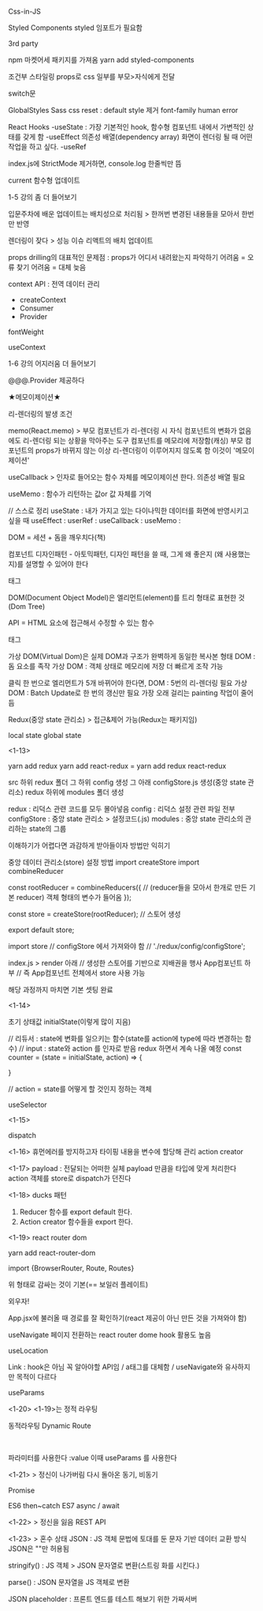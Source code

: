 Css-in-JS

Styled Components
styled 임포트가 필요함

3rd party

npm 마켓어세 패키지를 가져옴
yarn add styled-components

<!-- jsx 파일 기본 코드 생성 명령어
rfce -->

조건부 스타일링
props로 css 일부를 부모>자식에게 전달

switch문

GlobalStyles
Sass
css reset : default style 제거
font-family
human error

<!-- <span>태그 -->

React Hooks
-useState : 가장 기본적인 hook, 함수형 컴포넌트 내에서 가변적인 상태를 갖게 함
-useEffect
의존성 배열(dependency array)
화면이 렌더링 될 때 어떤 작업을 하고 싶다.
-useRef

index.js에 StrictMode 제거하면,
console.log 한줄씩만 뜸

current
함수형 업데이트

1-5 강의 좀 더 들어보기

입문주차에 배운 업데이트는 배치성으로 처리됨 > 한꺼번 변경된 내용들을 모아서 한번만 반영

렌더링이 잦다 > 성능 이슈
리액트의 배치 업데이트

props drilling의 대표적인 문제점 : props가 어디서 내려왔는지 파악하기 어려움 = 오류 찾기 어려움 = 대체 늦음

context API : 전역 데이터 관리

- createContext
- Consumer
- Provider

fontWeight

useContext

1-6 강의 어지러움 더 들어보기

@@@.Provider 제공하다

★메모이제이션★

리-렌더링의 발생 조건

memo(React.memo) > 부모 컴포넌트가 리-렌더링 시 자식 컴포넌트의 변화가 없음에도 리-렌더링 되는 상황을 막아주는 도구
컴포넌트를 메모리에 저장함(캐싱) 부모 컴포넌트의 props가 바뀌지 않는 이상 리-렌더링이 이루어지지 않도록 함 이것이 '메모이제이션'

useCallback > 인자로 들어오는 함수 자체를 메모이제이션 한다. 의존성 배열 필요

useMemo : 함수가 리턴하는 값or 값 자체를 기억

// 스스로 정리
useState : 내가 가지고 있는 다이나믹한 데이터를 화면에 반영시키고 싶을 때
useEffect :
userRef :
useCallback :
useMemo :

DOM = 세션 + 돔을 깨우치다(책)

컴포넌트 디자인패턴 - 아토믹패턴, 디자인 패턴을 쓸 때,
그게 왜 좋은지 (왜 사용했는지)를 설명할 수 있어야 한다

<nav> 태그

DOM(Document Object Model)은 엘리먼트(element)를 트리 형태로 표현한 것(Dom Tree)

API = HTML 요소에 접근해서 수정할 수 있는 함수

<form> 태그

가상 DOM(Virtual Dom)은 실제 DOM과 구조가 완벽하게 동일한 복사본 형태
DOM : 돔 요소를 족작
가상 DOM : 객체 상태로 메모리에 저장 더 빠르게 조작 가능

클릭 한 번으로 엘리먼트가 5개 바뀌어야 한다면,
DOM : 5번의 리-렌더링 필요
가상DOM : Batch Update로 한 번의 갱신만 필요
가장 오래 걸리는 painting 작업이 줄어듬

Redux(중앙 state 관리소) > 접근&제어 가능(Redux는 패키지임)

local state
global state

<1-13>

yarn add redux
yarn add react-redux
= yarn add redux react-redux

src 하위 redux 폴더 그 하위 config 생성 그 아래 configStore.js 생성(중앙 state 관리소)
redux 하위에 modules 폴더 생성

redux : 리덕스 관련 코드를 모두 몰아넣음
config : 리덕스 설정 관련 파일 전부
configStore : 중앙 state 관리소 > 설정코드(.js)
modules : 중앙 state 관리소의 관리하는 state의 그룹

이해하기가 어렵다면 과감하게 받아들이자 방법만 익히기

중앙 데이터 관리소(store) 설정 방법
import createStore
import combineReducer

const rootReducer = combineReducers({
// (reducer들을 모아서 한개로 만든 기본 reducer)
객체 형태의 변수가 들어옴
});

const store = createStore(rootReducer);
// 스토어 생성

export default store;

import store
// configStore 에서 가져와야 함
// './redux/config/configStore';

index.js > render 아래
<Provider store={store}>
<App />
<Provider>
// 생성한 스토어를 기반으로 지배권을 행사 App컴포넌트 하부
// 즉 App컴포넌트 전체에서 store 사용 가능

해당 과정까지 마치면 기본 셋팅 완료

<1-14>

초기 상태값 initialState(이렇게 많이 지음)

// 리듀서 : state에 변화를 일으키는 함수(state를 action에 type에 따라 변경하는 함수)
// input : state와 action 를 인자로 받음 redux 하면서 계속 나올 예정
const counter = (state = initialState, action) => {

}

// action = state를 어떻게 할 것인지 정하는 객체

useSelector

<1-15>

dispatch

<1-16>
휴먼에러를 방지하고자 타이핑 내용을 변수에 할당해 관리
action creator

<1-17>
payload : 전달되는 어떠한 실체
payload 만큼을 타입에 맞게 처리한다
action 객체를 store로 dispatch가 던진다

<1-18>
ducks 패턴

1. Reducer 함수를 export default 한다.
2. Action creator 함수들을 export 한다.

<1-19>
react router dom

yarn add react-router-dom

import {BrowserRouter, Route, Routes}
<BrowserRouter>
<Routes>
<Route>
</Routse>
</BrowserRouter>

위 형태로 감싸는 것이 기본(== 보일러 플레이트)

외우자!

App.jsx에 불러올 때 경로를 잘 확인하기(react 제공이 아닌 만든 것을 가져와야 함)

useNavigate 페이지 전환하는 react router dome hook 활용도 높음

useLocation

Link : hook은 아님 꼭 알아야할 API임 / a태그를 대체함 / useNavigate와 유사하지만 목적이 다르다

useParams

<1-20>
<1-19>는 정적 라우팅

동적라우팅 Dynamic Route

&nbsp;

파라미터를 사용한다 :value
이때 useParams 를 사용한다

<1-21> > 정신이 나가버림
다시 돌아온 동기, 비동기

Promise

ES6 then~catch
ES7 async / await

<1-22> > 정신을 잃음
REST API

<1-23> > 혼수 상태
JSON : JS 객체 문법에 토대를 둔 문자 기반 데이터 교환 방식
JSON은 ""만 허용됨

stringify() : JS 객체 > JSON 문자열로 변환(스트링 화를 시킨다.)

parse() : JSON 문자열을 JS 객체로 변환

JSON placeholder : 프론트 엔드를 테스트 해보기 위한 가짜서버
